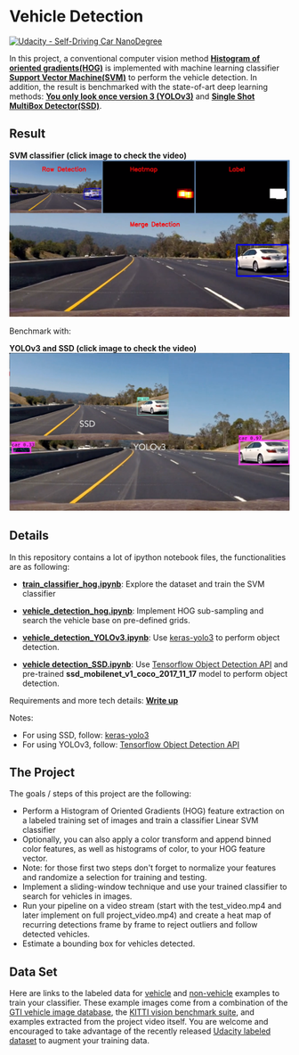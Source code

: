 # Vehicle Detection
[![Udacity - Self-Driving Car NanoDegree](https://s3.amazonaws.com/udacity-sdc/github/shield-carnd.svg)](http://www.udacity.com/drive)


In this project, a conventional computer vision method **[Histogram of oriented gradients(HOG)](https://www.learnopencv.com/histogram-of-oriented-gradients/)** is implemented with machine learning classifier **[Support Vector Machine(SVM)](https://en.wikipedia.org/wiki/Support_vector_machine)** to perform the vehicle detection. In addition, the result is benchmarked with the state-of-art deep learning methods: **[You only look once version 3 (YOLOv3)](https://pjreddie.com/darknet/yolo/?utm_source=next.36kr.com)** and **[Single Shot MultiBox Detector(SSD)](https://arxiv.org/abs/1512.02325)**.

Result
---
**SVM classifier (click image to check the video)**
[![IMAGE ALT TEXT](./output_images/SVM_debug_view.PNG)](https://www.youtube.com/watch?v=BOG2ufoKnHw)

Benchmark with:

**YOLOv3 and SSD (click image to check the video)**
[![IMAGE ALT TEXT](./output_images/YOLOv3_SSD.png)](https://www.youtube.com/watch?v=pbxRuyjMF3Q)


Details
---
In this repository contains a lot of ipython notebook files, the functionalities are as following:
* **[train_classifier_hog.ipynb](https://github.com/Tsuihao/CarND-Vehicle-Detection/blob/master/train_classifier_hog.ipynb)**: Explore the dataset and train the SVM classifier

* **[vehicle_detection_hog.ipynb](https://github.com/Tsuihao/CarND-Vehicle-Detection/blob/master/vehicle_detection_hog.ipynb)**: Implement HOG sub-sampling and search the vehicle base on pre-defined grids.

* **[vehicle_detection_YOLOv3.ipynb](https://github.com/Tsuihao/CarND-Vehicle-Detection/blob/master/keras-yolo3-master/vehicle_detection_YOLOv3.ipynb)**: Use [keras-yolo3](https://github.com/qqwweee/keras-yolo3) to perform object detection.

* **[vehicle detection_SSD.ipynb](https://github.com/Tsuihao/CarND-Vehicle-Detection/blob/master/vihicel_detection_SSD.ipynb)**: Use [Tensorflow Object Detection API](https://github.com/tensorflow/models/tree/master/research/object_detection) and pre-trained **ssd_mobilenet_v1_coco_2017_11_17** model to perform object detection.




Requirements and more tech details: **[Write up](https://github.com/Tsuihao/CarND-Vehicle-Detection/blob/master/writeup.md)**



Notes: 
* For using SSD, follow: [keras-yolo3](https://github.com/qqwweee/keras-yolo3)
* For using YOLOv3, follow: [Tensorflow Object Detection API](https://github.com/tensorflow/models/tree/master/research/object_detection)


The Project
---

The goals / steps of this project are the following:

* Perform a Histogram of Oriented Gradients (HOG) feature extraction on a labeled training set of images and train a classifier Linear SVM classifier
* Optionally, you can also apply a color transform and append binned color features, as well as histograms of color, to your HOG feature vector. 
* Note: for those first two steps don't forget to normalize your features and randomize a selection for training and testing.
* Implement a sliding-window technique and use your trained classifier to search for vehicles in images.
* Run your pipeline on a video stream (start with the test_video.mp4 and later implement on full project_video.mp4) and create a heat map of recurring detections frame by frame to reject outliers and follow detected vehicles.
* Estimate a bounding box for vehicles detected.

Data Set
---

Here are links to the labeled data for [vehicle](https://s3.amazonaws.com/udacity-sdc/Vehicle_Tracking/vehicles.zip) and [non-vehicle](https://s3.amazonaws.com/udacity-sdc/Vehicle_Tracking/non-vehicles.zip) examples to train your classifier.  These example images come from a combination of the [GTI vehicle image database](http://www.gti.ssr.upm.es/data/Vehicle_database.html), the [KITTI vision benchmark suite](http://www.cvlibs.net/datasets/kitti/), and examples extracted from the project video itself.   You are welcome and encouraged to take advantage of the recently released [Udacity labeled dataset](https://github.com/udacity/self-driving-car/tree/master/annotations) to augment your training data.  
 
